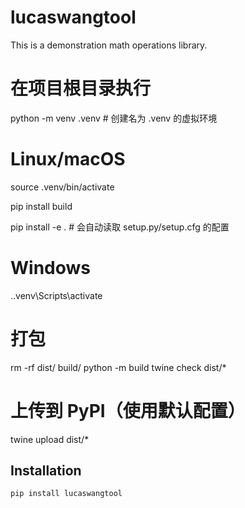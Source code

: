 # lucaswangtool

This is a demonstration math operations library.


# 在项目根目录执行
python -m venv .venv  # 创建名为 .venv 的虚拟环境

# Linux/macOS
source .venv/bin/activate

pip install build

pip install -e .  # 会自动读取 setup.py/setup.cfg 的配置

# Windows
.\.venv\Scripts\activate

# 打包
rm -rf dist/ build/ 
python -m build
twine check dist/* 
# 上传到 PyPI（使用默认配置）
twine upload dist/*   

## Installation
```bash
pip install lucaswangtool